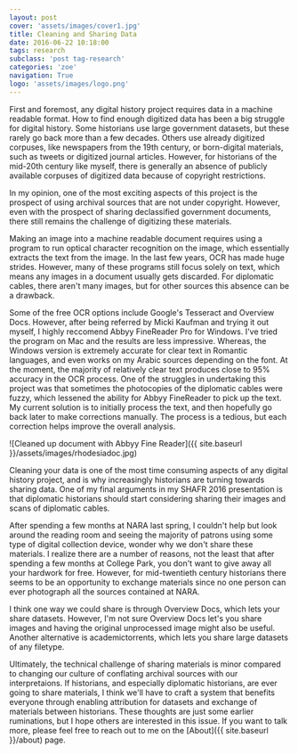 ```yaml
---
layout: post
cover: 'assets/images/cover1.jpg'
title: Cleaning and Sharing Data
date: 2016-06-22 10:18:00
tags: research
subclass: 'post tag-research'
categories: 'zoe'
navigation: True
logo: 'assets/images/logo.png'
---
```



First and foremost, any digital history project requires data in a machine readable format. How to find enough digitized data has been a big struggle for digital history. Some historians use large government datasets, but these rarely go back more than a few decades. Others use already digitized corpuses, like newspapers from the 19th century, or born-digital materials, such as tweets or digitized journal articles. However, for historians of the mid-20th century like myself, there is generally an absence of publicly available corpuses of digitized data because of copyright restrictions.

In my opinion, one of the most exciting aspects of this project is the prospect of using archival sources that are not under copyright. However, even with the prospect of sharing declassified government documents, there still remains the challenge of digitizing these materials. 

Making an image into a machine readable document requires using a program to run optical character recognition on the image, which essentially extracts the text from the image. In the last few years, OCR has made huge strides. However, many of these programs still focus solely on text, which means any images in a document usually gets discarded. For diplomatic cables, there aren't many images, but for other sources this absence can be a drawback.

Some of the free OCR options include Google's Tesseract and Overview Docs. However, after being referred by Micki Kaufman and trying it out myself, I highly reccomend Abbyy FineReader Pro for Windows. I've tried the program on Mac and the results are less impressive. Whereas, the Windows version is extremely accurate for clear text in Romantic languages, and even works on my Arabic sources depending on the font. At the moment, the majority of relatively clear text produces close to 95% accuracy in the OCR process. One of the struggles in undertaking this project was that sometimes the photocopies of the diplomatic cables were fuzzy, which lessened the ability for Abbyy FineReader to pick up the text. My current solution is to initially process the text, and then hopefully go back later to make corrections manually. The process is a tedious, but each correction helps improve the overall analysis. 

![Cleaned up document with Abbyy Fine Reader]({{ site.baseurl }}/assets/images/rhodesiadoc.jpg)

Cleaning your data is one of the most time consuming aspects of any digital history project, and is why increasingly historians are turning towards sharing data. One of my final arguments in my SHAFR 2016 presentation is that diplomatic historians should start considering sharing their images and scans of diplomatic cables. 

After spending a few months at NARA last spring, I couldn't help but look around the reading room and seeing the majority of patrons using some type of digital collection device, wonder why we don't share these materials. I realize there are a number of reasons, not the least that after spending a few months at College Park, you don't want to give away all your hardwork for free. However, for mid-twentieth century historians there seems to be an opportunity to exchange materials since no one person can ever photograph all the sources contained at NARA. 

I think one way we could share is through Overview Docs, which lets your share datasets. However, I'm not sure Overview Docs let's you share images and having the original unprocessed image might also be useful. Another alternative is academictorrents, which lets you share large datasets of any filetype. 

Ultimately, the technical challenge of sharing materials is minor compared to changing our culture of conflating archival sources with our interpretaions. If historians, and especially diplomatic historians, are ever going to share materials, I think we'll have to craft a system that benefits everyone through enabling attribution for datasets and exchange of materials between historians. These thoughts are just some earlier ruminations, but I hope others are interested in this issue. If you want to talk more, please feel free to reach out to me on the [About]({{ site.baseurl }}/about) page.
